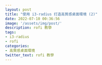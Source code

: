 ```yaml
---
layout: post
title: "使用 i3-radius 打造高質感桌面環境 (2)"
date: 2022-07-10 00:36:56
image: '/assets/img/post/'
description: rofi 教學
tags:
- i3-radius
- rofi
categories:
- 高質感桌面環境
twitter_text: rofi 教學
---
```

<!-- [text](link){:target="\_blank"} -->
